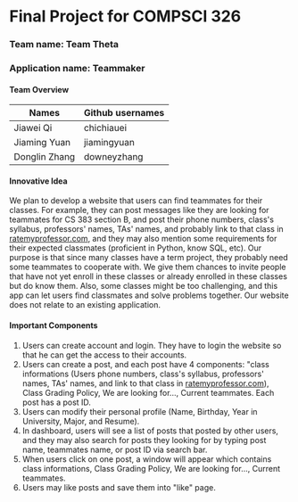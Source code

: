 
# Final Project for COMPSCI 326
### Team name: Team Theta
### Application name: Teammaker
#### Team Overview
|Names|Github usernames|
|  ----  | ----  |
|Jiawei Qi|chichiauei|
|Jiaming Yuan|jiamingyuan|
|Donglin Zhang|downeyzhang|

#### Innovative Idea
We plan to develop a website that users can find teammates for their classes. For example, they can post messages like they are looking for teammates for CS 383 section B, and post their phone numbers, class's syllabus, professors' names, TAs' names, and probably link to that class in [ratemyprofessor.com](https://www.ratemyprofessors.com/), and they may also mention some requirements for their expected classmates (proficient in Python, know SQL, etc). Our purpose is that since many classes have a term project, they probably need some teammates to cooperate with. We give them chances to invite people that have not yet enroll in these classes or already enrolled in these classes but do know them. Also, some classes might be too challenging, and this app can let users find classmates and solve problems together. Our website does not relate to an existing application.

#### Important Components
1. Users can create account and login. They have to login the website so that he can get the access to their accounts.
2. Users can create a post, and each post have 4 components: "class informations (Users phone numbers, class's syllabus, professors' names, TAs' names, and link to that class in [ratemyprofessor.com](https://www.ratemyprofessors.com/)), Class Grading Policy, We are looking for..., Current teammates. Each post has a post ID.
3. Users can modify their personal profile (Name, Birthday, Year in University, Major, and Resume).
4. In dashboard, users will see a list of posts that posted by other users, and they may also search for posts they looking for by typing post name, teammates name, or post ID via search bar.
5. When users click on one post, a window will appear which contains class informations, Class Grading Policy, We are looking for..., Current teammates.
6. Users may like posts and save them into "like" page.

